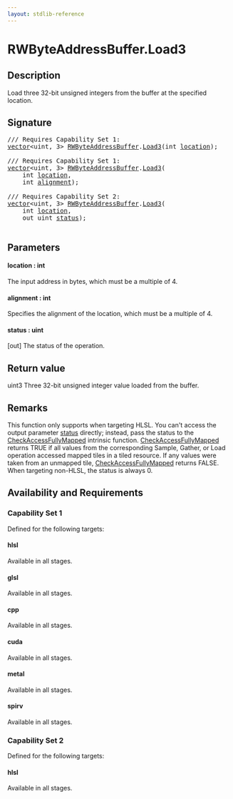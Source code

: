 ```yaml
---
layout: stdlib-reference
---
```


# RWByteAddressBuffer\.Load3

## Description

Load three 32-bit unsigned integers from the buffer at the specified location.



## Signature 

<pre>
/// Requires Capability Set 1:
<a href="../types/vector/index.html" class="code_type">vector</a>&lt;<span class="code_keyword">uint</span>, 3&gt; <a href="../types/rwbyteaddressbuffer-0126d/index.html" class="code_type">RWByteAddressBuffer</a>.<a href="load3-0.html">Load3</a>(<span class="code_keyword">int</span> <a href="load3-0.html#decl-location" class="code_param">location</a>);

/// Requires Capability Set 1:
<a href="../types/vector/index.html" class="code_type">vector</a>&lt;<span class="code_keyword">uint</span>, 3&gt; <a href="../types/rwbyteaddressbuffer-0126d/index.html" class="code_type">RWByteAddressBuffer</a>.<a href="load3-0.html">Load3</a>(
    <span class="code_keyword">int</span> <a href="load3-0.html#decl-location" class="code_param">location</a>,
    <span class="code_keyword">int</span> <a href="load3-0.html#decl-alignment" class="code_param">alignment</a>);

/// Requires Capability Set 2:
<a href="../types/vector/index.html" class="code_type">vector</a>&lt;<span class="code_keyword">uint</span>, 3&gt; <a href="../types/rwbyteaddressbuffer-0126d/index.html" class="code_type">RWByteAddressBuffer</a>.<a href="load3-0.html">Load3</a>(
    <span class="code_keyword">int</span> <a href="load3-0.html#decl-location" class="code_param">location</a>,
    <span class="code_keyword">out</span> <span class="code_keyword">uint</span> <a href="load3-0.html#decl-status" class="code_param">status</a>);

</pre>

## Parameters

####  <a id="decl-location"></a>location  : int
The input address in bytes, which must be a multiple of 4.

####  <a id="decl-alignment"></a>alignment  : int
Specifies the alignment of the location, which must be a multiple of 4.

####  <a id="decl-status"></a>status  : uint
\[out\] The status of the operation.


## Return value
<span class='code'>uint3</span> Three 32-bit unsigned integer value loaded from the buffer.


## Remarks

This function only supports when targeting HLSL.
You can't access the output parameter <span class='code'><a href="load3-0.html#decl-status" class="code_param">status</a></span> directly; instead,
pass the status to the <span class='code'><a href=".html">CheckAccessFullyMapped</a></span> intrinsic function.
<span class='code'><a href=".html">CheckAccessFullyMapped</a></span> returns TRUE if all values from the corresponding Sample,
Gather, or Load operation accessed mapped tiles in a tiled resource.
If any values were taken from an unmapped tile, <span class='code'><a href=".html">CheckAccessFullyMapped</a></span> returns FALSE.
When targeting non-HLSL, the status is always 0.


## Availability and Requirements

### Capability Set 1

Defined for the following targets:

#### hlsl
Available in all stages.

#### glsl
Available in all stages.

#### cpp
Available in all stages.

#### cuda
Available in all stages.

#### metal
Available in all stages.

#### spirv
Available in all stages.


### Capability Set 2

Defined for the following targets:

#### hlsl
Available in all stages.



